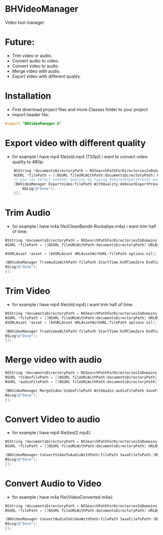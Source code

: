 # BHVideoManager
Video tool manager

# Future:
- Trim video or audio.
- Convert audio to video.
- Convert video to audio.
- Merge video with audio.
- Export video with different quality.

# Installation
- First download project files and move Classes folder to your project
- import header file:
 ``` objective-c
 #import "BHVideoManager.h"
 ``` 

# Export video with different quality
- for example i have mp4 file(old.mp4 (720p)) i want to convert video quality to 480p:
```objective-c
    NSString *documentsDirectoryPath = NSSearchPathForDirectoriesInDomains(NSDocumentDirectory, NSUserDomainMask, true)[0];
    NSURL *filePath = [[NSURL fileURLWithPath:documentsDirectoryPath] URLByAppendingPathComponent:@"old.mp4"];
    // you can select another quality by typing AVAssetExportPreset and xcode will show you :)
    [BHVideoManager ExportVideo:filePath WithQuality:AVAssetExportPreset640x480 SaveFileToPath:[NSURL fileURLWithPath:documentsDirectoryPath] TitleFile:@"videoExported" CompletionHandler:^{
        NSLog(@"Done");
    }];
```

# Trim Audio

- for example i have m4a file(CleanBandit-Rockabye.m4a) i want trim half of time:
 ``` objective-c
 NSString *documentsDirectoryPath = NSSearchPathForDirectoriesInDomains(NSDocumentDirectory, NSUserDomainMask, true)[0];
 NSURL *filePath = [[NSURL fileURLWithPath:documentsDirectoryPath] URLByAppendingPathComponent:@"CleanBandit-Rockabye.m4a"];
 
 AVURLAsset *asset = [AVURLAsset URLAssetWithURL:filePath options:nil];
 
 [BHVideoManager TrimAudioWithPath:filePath StartTime:kCMTimeZero EndTime:CMTimeMake(asset.duration.value /2, asset.duration.timescale) SaveFileToPath:[NSURL fileURLWithPath:documentsDirectoryPath] TitleFile:@"test" CompletionHandler:^{
 NSLog(@"done");
 }];
```


# Trim Video

- for example i have mp4 file(old.mp4) i want trim half of time:
``` objective-c
NSString *documentsDirectoryPath = NSSearchPathForDirectoriesInDomains(NSDocumentDirectory, NSUserDomainMask, true)[0];
NSURL *filePath = [[NSURL fileURLWithPath:documentsDirectoryPath] URLByAppendingPathComponent:@"old.mp4"];
AVURLAsset *asset = [AVURLAsset URLAssetWithURL:filePath options:nil];

[BHVideoManager TrimVideoWithPath:filePath StartTime:kCMTimeZero EndTime:CMTimeMake(asset.duration.value/2, asset.duration.timescale) SaveFileToPath:[NSURL fileURLWithPath:documentsDirectoryPath] TitleFile:@"test2" CompletionHandler:^{
NSLog(@"Done");
}];
```

# Merge video with audio
``` objective-c
NSString *documentsDirectoryPath = NSSearchPathForDirectoriesInDomains(NSDocumentDirectory, NSUserDomainMask, true)[0];
NSURL *VideofilePath = [[NSURL fileURLWithPath:documentsDirectoryPath] URLByAppendingPathComponent:@"test2.mp4"];
NSURL *audioFilePath = [[NSURL fileURLWithPath:documentsDirectoryPath] URLByAppendingPathComponent:@"test.m4a"];

[BHVideoManager MergeVideo:VideofilePath WithAudio:audioFilePath SaveFileToPath:[NSURL fileURLWithPath:documentsDirectoryPath] TitleFile:@"VideoMerged" CompletionHandler:^{
NSLog(@"Done");
}];
```


# Convert Video to audio

- for example i have mp4 file(test2.mp4):
``` objective-c
NSString *documentsDirectoryPath = NSSearchPathForDirectoriesInDomains(NSDocumentDirectory, NSUserDomainMask, true)[0];
NSURL *filePath = [[NSURL fileURLWithPath:documentsDirectoryPath] URLByAppendingPathComponent:@"test2.mp4"];

[BHVideoManager ConvertVideoToAudioWithPath:filePath SaveFileToPath:[NSURL fileURLWithPath:documentsDirectoryPath] TitleFile:@"VideoConverted" CompletionHandler:^{
NSLog(@"Done");
}];
```

# Convert Audio to Video

- for example i have m4a file(VideoConverted.m4a):
``` objective-c
NSString *documentsDirectoryPath = NSSearchPathForDirectoriesInDomains(NSDocumentDirectory, NSUserDomainMask, true)[0];
NSURL *filePath = [[NSURL fileURLWithPath:documentsDirectoryPath] URLByAppendingPathComponent:@"VideoConverted.m4a"];

[BHVideoManager ConvertAudioToVideoWithPath:filePath SaveFileToPath:[NSURL fileURLWithPath:documentsDirectoryPath] TitleFile:@"AudioConverted" CompletionHandler:^{
NSLog(@"Done");
}];
```
